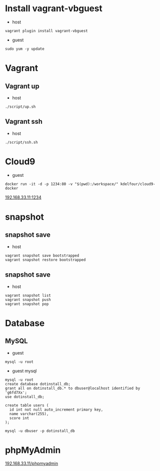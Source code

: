 # Install vagrant-vbguest

- host

```
vagrant plugin install vagrant-vbguest
```

- guest

```
sudo yum -y update
```

# Vagrant
## Vagrant up

- host

```
./script/up.sh
```

## Vagrant ssh

- host

```
./script/ssh.sh
```

# Cloud9

- guest

```
docker run -it -d -p 1234:80 -v "$(pwd):/workspace/" kdelfour/cloud9-docker
```

[192.168.33.11:1234](http://192.168.33.11:1234)

# snapshot 

## snapshot save

- host

```
vagrant snapshot save bootstrapped
vagrant snapshot restore bootstrapped
```

## snapshot save

- host

```
vagrant snapshot list
vagrant snapshot push
vagrant snapshot pop
```

# Database

## MySQL

- guest

```
mysql -u root
```

- guest mysql

```
mysql -u root
create database dotinstall_db;
grant all on dotinstall_db.* to dbuser@localhost identified by 'g6fd7Xx';
use dotinstall_db;

create table users (
  id int not null auto_increment primary key,
  name varchar(255),
  score int
);

mysql -u dbuser -p dotinstall_db
```

# phpMyAdmin

[192.168.33.11/phpmyadmin](http://192.168.33.11/phpmyadmin)
